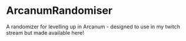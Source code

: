 # ArcanumRandomiser
 A randomizer for levelling up in Arcanum - designed to use in my twitch stream but made available here!

